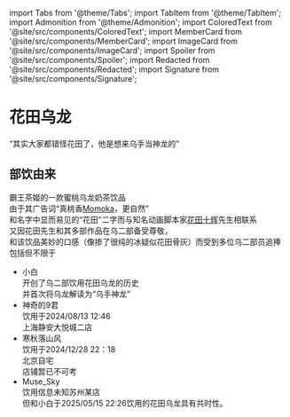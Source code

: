 import Tabs from '@theme/Tabs';
import TabItem from '@theme/TabItem';
import Admonition from '@theme/Admonition';
import ColoredText from '@site/src/components/ColoredText';
import MemberCard from '@site/src/components/MemberCard';
import ImageCard from '@site/src/components/ImageCard';
import Spoiler from '@site/src/components/Spoiler';
import Redacted from '@site/src/components/Redacted';
import Signature from '@site/src/components/Signature';

# 花田乌龙

 <MemberCard
   name="霸王茶姬"
   avatar="https://th.bing.com/th/id/OIP.NSiFJV836IfSySRgmsudewHaG0"
   link="https://chagee.com.sg/zh-sg"
 />
 <ImageCard
   image="img/acgn/character/花田乌龙.jpg"
   title="花田乌龙"
 />
    
<Admonition type="tip" icon="🌸" title="进条目啥都别说，先一起喊：">

“其实大家都错怪花田了，他是想来乌手当神龙的”

</Admonition>

## 部饮由来

霸王茶姬的一款蜜桃乌龙奶茶饮品\
由于其广告词“真桃香<Spoiler>[Momoka](https://bgm.tv/character/130666)</Spoiler>，更自然”\
和名字中显而易见的“花田"二字而与知名动画脚本家[花田十辉](https://bgm.tv/person/262)先生相联系\
又因花田先生和其多部作品在乌二部备受尊敬，\
和该饮品美妙的口感（像掺了很纯的冰<Spoiler>疑似花田骨灰</Spoiler>）而受到多位乌二部员追捧\
包括但不限于
-  小白\
  开创了乌二部饮用花田乌龙的历史\
  并首次将乌龙解读为“乌手神龙”
-  神奇的9君\
  饮用于2024/08/13 12:46\
  上海静安大悦城二店
-  寒秋落山风\
  饮用于2024/12/28 22：18\
  北京自宅\
  店铺暂已不可考
-  Muse_Sky\
  饮用信息未知<Spoiler>苏州某店</Spoiler>\
  但和小白于2025/05/15 22:26饮用的花田乌龙具有共时性。



